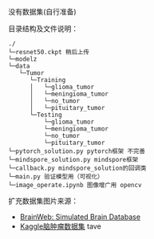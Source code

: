 没有数据集(自行准备)

目录结构及文件说明：

```
./
└─resnet50.ckpt 稍后上传
└─modelz
└─data
   └─Tumor
      └─Training
      │   └─glioma_tumor
      │   └─meningioma_tumor
      │   └─no_tumor
      │   └─pituitary_tumor
      └─Testing
          └─glioma_tumor
          └─meningioma_tumor
          └─no_tumor
          └─pituitary_tumor
└─pytorch_solution.py pytorch框架 不完善
└─mindspore_solution.py mindspore框架
└─callback.py mindspore_solution的回调类
└─main.py 验证模型用（可视化）
└─image_operate.ipynb 图像增广用 opencv
```
扩充数据集图片来源：
- [BrainWeb: Simulated Brain Database](https://brainweb.bic.mni.mcgill.ca/)
- [Kaggle脑肿瘤数据集](https://pan.baidu.com/s/12RTIv-RqEZwYCm27Im2Djw%C2%A0) tave